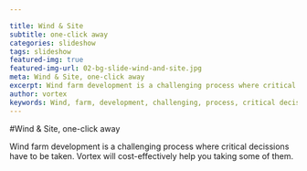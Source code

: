 ```yaml
---

title: Wind & Site
subtitle: one-click away
categories: slideshow
tags: slideshow
featured-img: true
featured-img-url: 02-bg-slide-wind-and-site.jpg
meta: Wind & Site, one-click away
excerpt: Wind farm development is a challenging process where critical decissions have to be taken. Vortex will cost-effectively help you taking some of them.
author: vortex
keywords: Wind, farm, development, challenging, process, critical decissions, cost-effectively, help
---
```


#Wind & Site, one-click away

Wind farm development is a challenging process where critical decissions have to be taken. Vortex will cost-effectively help you taking some of them.